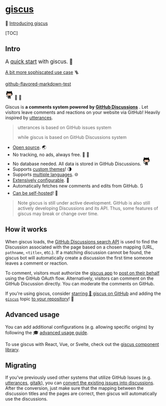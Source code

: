 # [giscus](https://giscus.app/)



:link: [Introducing giscus](https://laymonage.com/posts/giscus)

[TOC]



## Intro

<big>A [quick start](https://dev.to/melvnl/add-comment-system-to-your-static-site-with-giscus-482o) with giscus. 🚀</big>

[A bit more sophiscated use case](https://drmowinckels.io/blog/2021-12-04-adding-giscus-to-your-blogdown-site/#top) 🪜

[github-flavored-markdown-test](https://github.com/suan/github-flavored-markdown-test) 



<img src="../../../../../Assets/Pics/octocat.png" alt=":octocat:" style="zoom:40%;" /> 💬 💎

Giscus is **a comments system powered by [GitHub Discussions](https://docs.github.com/en/discussions)** . Let visitors leave comments and reactions on your website via GitHub! Heavily inspired by [utterances](https://github.com/utterance/utterances).

> utterances is based on GitHub issues system
>
> while giscus is based on GitHub Discussions system



- [Open source](https://github.com/giscus/giscus). 🌏
- No tracking, no ads, always free. 📡 🚫
- No database needed. All data is stored in GitHub Discussions. <img src="../../../../../Assets/Pics/octocat.png" alt=":octocat:" style="zoom:40%;" />
- Supports [custom themes](https://github.com/giscus/giscus/blob/main/ADVANCED-USAGE.md#data-theme)! 🌗
- Supports [multiple languages](https://github.com/giscus/giscus/blob/main/CONTRIBUTING.md#adding-localizations). 🌐
- [Extensively configurable](https://github.com/giscus/giscus/blob/main/ADVANCED-USAGE.md). 🔧
- Automatically fetches new comments and edits from GitHub. 🔃
- [Can be self-hosted](https://github.com/giscus/giscus/blob/main/SELF-HOSTING.md)! 🤳

> Note giscus is still under active development. GitHub is also still actively developing Discussions and its API. Thus, some features of giscus may break or change over time.



## How it works

When giscus loads, the [GitHub Discussions search API](https://docs.github.com/en/graphql/guides/using-the-graphql-api-for-discussions#search) is used to find the Discussion associated with the page based on a chosen mapping (URL, `pathname`, `<title>`, etc.). If a matching discussion cannot be found, the giscus bot will automatically create a discussion the first time someone leaves a comment or reaction.

To comment, visitors must authorize the [giscus app](https://github.com/apps/giscus) to [post on their behalf](https://docs.github.com/en/developers/apps/identifying-and-authorizing-users-for-github-apps) using the GitHub OAuth flow. Alternatively, visitors can comment on the GitHub Discussion directly. You can moderate the comments on GitHub.

If you're using giscus, consider [starring 🌟 giscus on GitHub](https://github.com/giscus/giscus) and adding the [`giscus`](https://github.com/topics/giscus) topic [to your repository](https://docs.github.com/en/github/administering-a-repository/classifying-your-repository-with-topics)! 🎉



## Advanced usage

You can add additional configurations (e.g. allowing specific origins) by following the 🎓 [advanced usage guide](https://github.com/giscus/giscus/blob/main/ADVANCED-USAGE.md).

To use giscus with React, Vue, or Svelte, check out the [giscus component library](https://github.com/giscus/giscus-component).



## Migrating

If you've previously used other systems that utilize GitHub Issues (e.g. [utterances](https://github.com/utterance/utterances), [gitalk](https://github.com/gitalk/gitalk)), you can [convert the existing issues into discussions](https://docs.github.com/en/discussions/managing-discussions-for-your-community/moderating-discussions#converting-an-issue-to-a-discussion). After the conversion, just make sure that the mapping between the discussion titles and the pages are correct, then giscus will automatically use the discussions. 